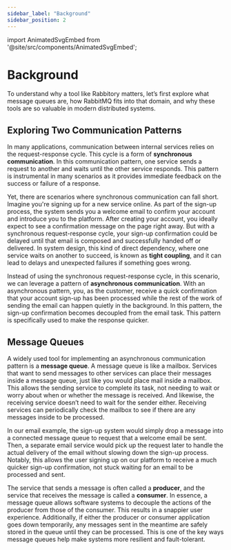 ```yaml
---
sidebar_label: "Background"
sidebar_position: 2
---
```


import AnimatedSvgEmbed from '@site/src/components/AnimatedSvgEmbed';

# Background

To understand why a tool like Rabbitory matters, let’s first explore what message queues are, how RabbitMQ fits into that domain, and why these tools are so valuable in modern distributed systems.

## Exploring Two Communication Patterns

In many applications, communication between internal services relies on the request-response cycle. This cycle is a form of <strong>synchronous communication</strong>. In this communication pattern, one service sends a request to another and waits until the other service responds. This pattern is instrumental in many scenarios as it provides immediate feedback on the success or failure of a response.

Yet, there are scenarios where synchronous communication can fall short. Imagine you're signing up for a new service online. As part of the sign-up process, the system sends you a welcome email to confirm your account and introduce you to the platform. After creating your account, you ideally expect to see a confirmation message on the page right away. But with a synchronous request-response cycle, your sign-up confirmation could be delayed until that email is composed and successfully handed off or delivered. In system design, this kind of direct dependency, where one service waits on another to succeed, is known as <strong>tight coupling</strong>, and it can lead to delays and unexpected failures if something goes wrong.

<AnimatedSvgEmbed className="rabbitory-animation" svgName="email-no-queue.svg" altText="Email Without Queue Animation" />

Instead of using the synchronous request-response cycle, in this scenario, we can leverage a pattern of <strong>asynchronous communication</strong>. With an asynchronous pattern, you, as the customer, receive a quick confirmation that your account sign-up has been processed while the rest of the work of sending the email can happen quietly in the background. In this pattern, the sign-up confirmation becomes decoupled from the email task. This pattern is specifically used to make the response quicker.

## Message Queues

A widely used tool for implementing an asynchronous communication pattern is a <strong>message queue</strong>. A message queue is like a mailbox. Services that want to send messages to other services can place their messages inside a message queue, just like you would place mail inside a mailbox. This allows the sending service to complete its task, not needing to wait or worry about when or whether the message is received. And likewise, the receiving service doesn’t need to wait for the sender either. Receiving services can periodically check the mailbox to see if there are any messages inside to be processed.

<AnimatedSvgEmbed className="rabbitory-animation" svgName="message-queue.svg" altText="Message Queue Demonstration" />

In our email example, the sign-up system would simply drop a message into a connected message queue to request that a welcome email be sent. Then, a separate email service would pick up the request later to handle the actual delivery of the email without slowing down the sign-up process. Notably, this allows the user signing up on our platform to receive a much quicker sign-up confirmation, not stuck waiting for an email to be processed and sent.

<AnimatedSvgEmbed className="rabbitory-animation" svgName="email-with-queue.svg" altText="Email Without Queue Animation" />

The service that sends a message is often called a <strong>producer</strong>, and the service that receives the message is called a <strong>consumer</strong>. In essence, a message queue allows software systems to decouple the actions of the producer from those of the consumer. This results in a snappier user experience. Additionally, if either the producer or consumer application goes down temporarily, any messages sent in the meantime are safely stored in the queue until they can be processed. This is one of the key ways message queues help make systems more resilient and fault-tolerant.
